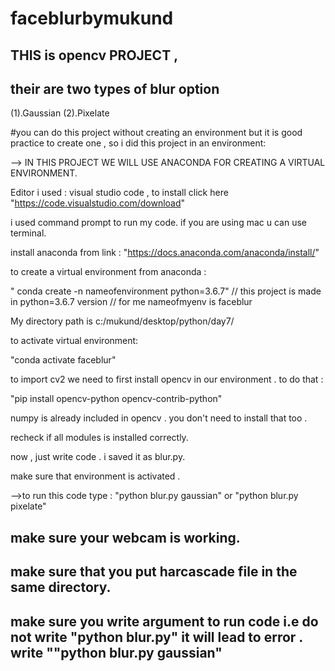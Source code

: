 # faceblurbymukund
## THIS is opencv PROJECT , 
## their are two types of blur option 
(1).Gaussian 
(2).Pixelate

#you can do this project without creating an environment but it is good practice to create one , so i did this project in an environment: 

--> IN THIS PROJECT WE WILL USE ANACONDA FOR CREATING A VIRTUAL ENVIRONMENT. 

Editor i used : visual studio code , to install click here "https://code.visualstudio.com/download"

i used command prompt to run my code. if you are using mac u can use terminal. 

install anaconda from link : "https://docs.anaconda.com/anaconda/install/"


to create a virtual environment from anaconda :

" conda create -n nameofenvironment python=3.6.7"  // this project is made in python=3.6.7 version 
                                                   // for me nameofmyenv is faceblur 
 
 My directory path is c:/mukund/desktop/python/day7/ 


 to activate virtual environment: 
 
 "conda activate faceblur"


 to import cv2 we need to first install opencv in our environment . to do that :
 
 "pip install opencv-python opencv-contrib-python"
 
 numpy is already included in opencv . you don't need to install that too .


 recheck if all modules is installed correctly. 


 now ,
        just write code . i saved it as blur.py.
        
 make sure that environment is activated . 


 -->to run this code type :  "python blur.py gaussian" or "python blur.py pixelate"

 ## make sure your webcam is working.
 ## make sure that you put harcascade file in the same directory. 
 ## make sure you write argument to run code i.e  do not write "python blur.py" it will lead to error . write ""python blur.py gaussian"

